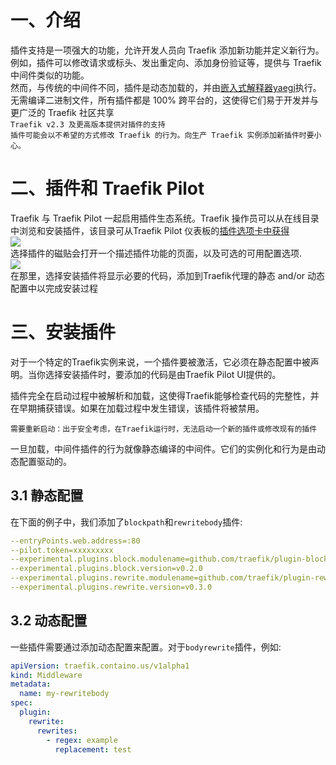 # 一、介绍
插件支持是一项强大的功能，允许开发人员向 Traefik 添加新功能并定义新行为。例如，插件可以修改请求或标头、发出重定向、添加身份验证等，提供与 Traefik中间件类似的功能。<br />然而，与传统的中间件不同，插件是动态加载的，并由[嵌入式解释器yaegi](https://github.com/traefik/yaegi)执行。无需编译二进制文件，所有插件都是 100% 跨平台的，这使得它们易于开发并与更广泛的 Traefik 社区共享<br />`Traefik v2.3 及更高版本提供对插件的支持`<br />`插件可能会以不希望的方式修改 Traefik 的行为。向生产 Traefik 实例添加新插件时要小心。`
# 二、插件和 Traefik Pilot
Traefik 与 Traefik Pilot 一起启用插件生态系统。Traefik 操作员可以从在线目录中浏览和安装插件，该目录可从Traefik Pilot 仪表板的[插件选项卡中获得](https://pilot.traefik.io/plugins)<br />![](https://blog-1301758797.cos.ap-guangzhou.myqcloud.com/%E6%96%87%E6%A1%A3%E5%9B%BE%E7%89%87/traefik/%E6%8F%92%E4%BB%B601.png)<br />选择插件的磁贴会打开一个描述插件功能的页面，以及可选的可用配置选项.<br />![](https://blog-1301758797.cos.ap-guangzhou.myqcloud.com/%E6%96%87%E6%A1%A3%E5%9B%BE%E7%89%87/traefik/%E6%8F%92%E4%BB%B602.png)<br />在那里，选择安装插件将显示必要的代码，添加到Traefik代理的静态 and/or 动态配置中以完成安装过程
# 三、安装插件
对于一个特定的Traefik实例来说，一个插件要被激活，它必须在静态配置中被声明。当你选择安装插件时，要添加的代码是由Traefik Pilot UI提供的。

插件完全在启动过程中被解析和加载，这使得Traefik能够检查代码的完整性，并在早期捕获错误。如果在加载过程中发生错误，该插件将被禁用。

`需要重新启动：出于安全考虑，在Traefik运行时，无法启动一个新的插件或修改现有的插件`

一旦加载，中间件插件的行为就像静态编译的中间件。它们的实例化和行为是由动态配置驱动的。

## 3.1 静态配置
在下面的例子中，我们添加了`blockpath`和`rewritebody`插件:
```yaml
--entryPoints.web.address=:80
--pilot.token=xxxxxxxxx
--experimental.plugins.block.modulename=github.com/traefik/plugin-blockpath
--experimental.plugins.block.version=v0.2.0
--experimental.plugins.rewrite.modulename=github.com/traefik/plugin-rewritebody
--experimental.plugins.rewrite.version=v0.3.0
```
## 3.2 动态配置
一些插件需要通过添加动态配置来配置。对于`bodyrewrite`插件，例如:
```yaml
apiVersion: traefik.containo.us/v1alpha1
kind: Middleware
metadata:
  name: my-rewritebody
spec:
  plugin:
    rewrite:
      rewrites:
        - regex: example
          replacement: test
```
